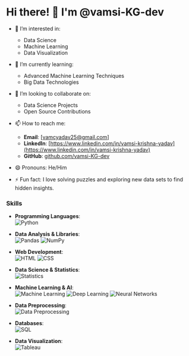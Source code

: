 # Hi there! 👋 I'm @vamsi-KG-dev

- 👀 I’m interested in:
  - Data Science
  - Machine Learning
  - Data Visualization

- 🌱 I’m currently learning:
  - Advanced Machine Learning Techniques
  - Big Data Technologies

- 💞️ I’m looking to collaborate on:
  - Data Science Projects
  - Open Source Contributions

- 📫 How to reach me:
  - **Email**: [vamcyadav25@gmail.com]
  - **LinkedIn**: [https://www.linkedin.com/in/vamsi-krishna-yadav](https://www.linkedin.com/in/vamsi-krishna-yadav)
  - **GitHub**: [github.com/vamsi-KG-dev](https://github.com/vamsi-KG-dev)

- 😄 Pronouns: He/Him

- ⚡ Fun fact: I love solving puzzles and exploring new data sets to find hidden insights.



<!---
vamsi-KG-dev/vamsi-KG-dev is a ✨ special ✨ repository because its `README.md` (this file) appears on your GitHub profile.
You can click the Preview link to take a look at your changes.
--->

### Skills

- **Programming Languages**:  
  ![Python](https://img.shields.io/badge/Python-3776AB?style=for-the-badge&logo=python&logoColor=white)

- **Data Analysis & Libraries**:  
  ![Pandas](https://img.shields.io/badge/Pandas-150458?style=for-the-badge&logo=pandas&logoColor=white)
  ![NumPy](https://img.shields.io/badge/NumPy-013243?style=for-the-badge&logo=numpy&logoColor=white)

- **Web Development**:  
  ![HTML](https://img.shields.io/badge/HTML5-E34F26?style=for-the-badge&logo=html5&logoColor=white)
  ![CSS](https://img.shields.io/badge/CSS3-1572B6?style=for-the-badge&logo=css3&logoColor=white)

- **Data Science & Statistics**:  
  ![Statistics](https://img.shields.io/badge/Statistics-FFA500?style=for-the-badge)

- **Machine Learning & AI**:  
  ![Machine Learning](https://img.shields.io/badge/Machine%20Learning-FF6F00?style=for-the-badge)
  ![Deep Learning](https://img.shields.io/badge/Deep%20Learning-8E2DE2?style=for-the-badge)
  ![Neural Networks](https://img.shields.io/badge/Neural%20Networks-6C63FF?style=for-the-badge)

- **Data Preprocessing**:  
  ![Data Preprocessing](https://img.shields.io/badge/Data%20Preprocessing-008080?style=for-the-badge)

- **Databases**:  
  ![SQL](https://img.shields.io/badge/SQL-4479A1?style=for-the-badge&logo=mysql&logoColor=white)

- **Data Visualization**:  
  ![Tableau](https://img.shields.io/badge/Tableau-E97627?style=for-the-badge&logo=tableau&logoColor=white)

